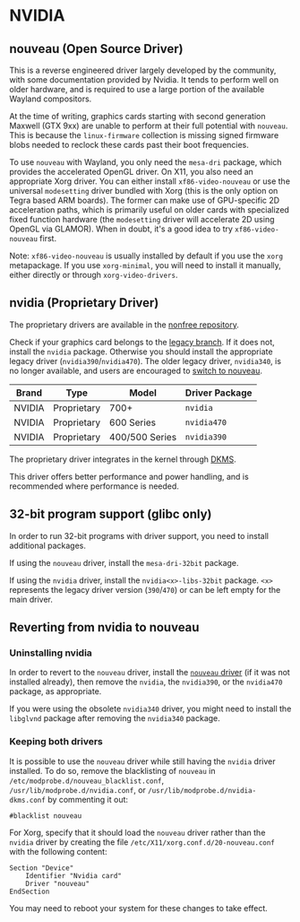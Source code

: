 # NVIDIA

## nouveau (Open Source Driver)

This is a reverse engineered driver largely developed by the community, with
some documentation provided by Nvidia. It tends to perform well on older
hardware, and is required to use a large portion of the available Wayland
compositors.

At the time of writing, graphics cards starting with second generation Maxwell
(GTX 9xx) are unable to perform at their full potential with `nouveau`. This is
because the `linux-firmware` collection is missing signed firmware blobs needed
to reclock these cards past their boot frequencies.

To use `nouveau` with Wayland, you only need the `mesa-dri` package, which
provides the accelerated OpenGL driver. On X11, you also need an appropriate
Xorg driver. You can either install `xf86-video-nouveau` or use the universal
`modesetting` driver bundled with Xorg (this is the only option on Tegra based
ARM boards). The former can make use of GPU-specific 2D acceleration paths,
which is primarily useful on older cards with specialized fixed function
hardware (the `modesetting` driver will accelerate 2D using OpenGL via GLAMOR).
When in doubt, it's a good idea to try `xf86-video-nouveau` first.

Note: `xf86-video-nouveau` is usually installed by default if you use the `xorg`
metapackage. If you use `xorg-minimal`, you will need to install it manually,
either directly or through `xorg-video-drivers`.

## nvidia (Proprietary Driver)

The proprietary drivers are available in the [nonfree
repository](../../../xbps/repositories/index.md#nonfree).

Check if your graphics card belongs to the [legacy
branch](https://www.nvidia.com/en-us/drivers/unix/legacy-gpu/). If it does not,
install the `nvidia` package. Otherwise you should install the appropriate
legacy driver (`nvidia390`/`nvidia470`). The older legacy driver, `nvidia340`,
is no longer available, and users are encouraged to [switch to
nouveau](#reverting-from-nvidia-to-nouveau).

| Brand  | Type        | Model          | Driver Package |
|--------|-------------|----------------|----------------|
| NVIDIA | Proprietary | 700+           | `nvidia`       |
| NVIDIA | Proprietary | 600 Series     | `nvidia470`    |
| NVIDIA | Proprietary | 400/500 Series | `nvidia390`    |

The proprietary driver integrates in the kernel through
[DKMS](../../kernel.md#dynamic-kernel-module-support-dkms).

This driver offers better performance and power handling, and is recommended
where performance is needed.

## 32-bit program support (glibc only)

In order to run 32-bit programs with driver support, you need to install
additional packages.

If using the `nouveau` driver, install the `mesa-dri-32bit` package.

If using the `nvidia` driver, install the `nvidia<x>-libs-32bit` package. `<x>`
represents the legacy driver version (`390`/`470`) or can be left empty for the
main driver.

## Reverting from nvidia to nouveau

### Uninstalling nvidia

In order to revert to the `nouveau` driver, install the [`nouveau`
driver](#nouveau-open-source-driver) (if it was not installed already), then
remove the `nvidia`, the `nvidia390`, or the `nvidia470` package, as appropriate.

If you were using the obsolete `nvidia340` driver, you might need to install the
`libglvnd` package after removing the `nvidia340` package.

### Keeping both drivers

It is possible to use the `nouveau` driver while still having the `nvidia`
driver installed. To do so, remove the blacklisting of `nouveau` in
`/etc/modprobe.d/nouveau_blacklist.conf`, `/usr/lib/modprobe.d/nvidia.conf`, or
`/usr/lib/modprobe.d/nvidia-dkms.conf` by commenting it out:

```
#blacklist nouveau
```

For Xorg, specify that it should load the `nouveau` driver rather than the
`nvidia` driver by creating the file `/etc/X11/xorg.conf.d/20-nouveau.conf` with
the following content:

```
Section "Device"
    Identifier "Nvidia card"
    Driver "nouveau"
EndSection
```

You may need to reboot your system for these changes to take effect.
